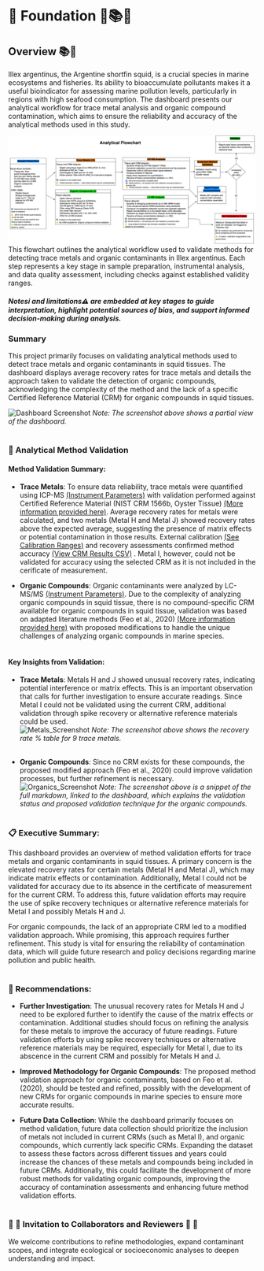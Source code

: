 # 🧱 Foundation 🧱📚🦑

## Overview 📚🦑

Illex argentinus, the Argentine shortfin squid, is a crucial species in marine ecosystems and fisheries. Its ability to bioaccumulate pollutants makes it a useful bioindicator for assessing marine pollution levels, particularly in regions with high seafood consumption. The dashboard presents our analytical workflow for trace metal analysis and organic compound contamination, which aims to ensure the reliability and accuracy of the analytical methods used in this study.<br>

<img src="../docs/Analytical_flowchart.svg" alt="Analytical Workflow">
This flowchart outlines the analytical workflow used to validate methods for detecting trace metals and organic contaminants in Illex argentinus. Each step represents a key stage in sample preparation, instrumental analysis, and data quality assessment, including checks against established validity ranges. 

#### *Notesℹ️ and limitations⚠️ are embedded at key stages to guide interpretation, highlight potential sources of bias, and support informed decision-making during analysis.*

### Summary
This project primarily focuses on validating analytical methods used to detect trace metals and organic contaminants in squid tissues. The dashboard displays average recovery rates for trace metals and details the approach taken to validate the detection of organic compounds, acknowledging the complexity of the method and the lack of a specific Certified Reference Material (CRM) for organic compounds in squid tissues. 

![Dashboard Screenshot](https://drive.google.com/uc?export=view&id=1PD2BbKdcjNXCILbI2lW43rVXJX92xunH)
*Note: The screenshot above shows a partial view of the dashboard.*
<br><br>


### 🧪 Analytical Method Validation<br>


####  Method Validation Summary:

- **Trace Metals**: To ensure data reliability, trace metals were quantified using ICP-MS [(Instrument Parameters)](Methodology/Metals/Instrumnt_Param.pdf) with validation performed against Certified Reference Material (NIST CRM 1566b, Oyster Tissue) [(More information provided here)](https://tsapps.nist.gov/srmext/certificates/1566b.pdf). Average recovery rates for metals were calculated, and two metals (Metal H and Metal J) showed recovery rates above the expected average, suggesting the presence of matrix effects or potential contamination in those results. External calibration [(See Calibration Ranges)](Methodology/Metals/Calib_Stand_Rangs.png) and recovery assessments confirmed method accuracy [(View CRM Results CSV)](https://github.com/Euchie23/SquidStack/blob/main/docs/Metals/recovery_rate.csv)  . Metal I, however, could not be validated for accuracy using the selected CRM as it is not included in the cerificate of measurement.<br>

- **Organic Compounds**: Organic contaminants were analyzed by LC-MS/MS [(Instrument Parameters)](Methodology/Organics/Instrumnt_Params.pdf). Due to the complexity of analyzing organic compounds in squid tissue, there is no compound-specific CRM available for organic compounds in squid tissue, validation was based on adapted literature methods (Feo et al., 2020) [(More information provided here)](Methodology/Organics/Anlyt_Method_Valid_Organics.md) with proposed modifications to handle the unique challenges of analyzing organic compounds in marine species.<br><br>


#### Key Insights from Validation:
- **Trace Metals**: Metals H and J showed unusual recovery rates, indicating potential interference or matrix effects. This is an important observation that calls for further investigation to ensure accurate readings. Since Metal I could not be validated using the current CRM, additional validation through spike recovery or alternative reference materials could be used. <br>
  ![Metals_Screenshot](https://drive.google.com/uc?export=view&id=1lm4IUYNWdwMEkOOJQAaUIYPSUNJRmfzI)
  *Note: The screenshot above shows the recovery rate % table for 9 trace metals.* <br><br>
  
- **Organic Compounds**: Since no CRM exists for these compounds, the proposed modified approach (Feo et al., 2020) could improve validation processes, but further refinement is necessary.<br>
 ![Organics_Screenshot](https://drive.google.com/uc?export=view&id=1-1Lcn3j4kFZKxzO1R5HT6lU6Ir_MxhIR)
*Note: The screenshot above is a snippet of the full markdown, linked to the dashboard, which explains the validation status and proposed validation technique for the organic compounds.*
<br><br>

### 📋 Executive Summary:
This dashboard provides an overview of method validation efforts for trace metals and organic contaminants in squid tissues. A primary concern is the elevated recovery rates for certain metals (Metal H and Metal J), which may indicate matrix effects or contamination. Additionally, Metal I could not be validated for accuracy due to its absence in the certificate of measurement for the current CRM. To address this, future validation efforts may require the use of spike recovery techniques or alternative reference materials for Metal I and possibly Metals H and J.

For organic compounds, the lack of an appropriate CRM led to a modified validation approach. While promising, this approach requires further refinement. This study is vital for ensuring the reliability of contamination data, which will guide future research and policy decisions regarding marine pollution and public health.<br><br>

### 📝 Recommendations:

- **Further Investigation**: The unusual recovery rates for Metals H and J need to be explored further to identify the cause of the matrix effects or contamination. Additional studies should focus on refining the analysis for these metals to improve the accuracy of future readings. Future validation efforts by using spike recovery techniques or alternative reference materials may be required, especially for Metal I, due to its abscence in the current CRM and possibly for Metals H and J.

- **Improved Methodology for Organic Compounds**: The proposed method validation approach for organic contaminants, based on Feo et al. (2020), should be tested and refined, possibly with the development of new CRMs for organic compounds in marine species to ensure more accurate results.

- **Future Data Collection**: While the dashboard primarily focuses on method validation, future data collection should prioritize the inclusion of metals not included in current CRMs (such as Metal I), and organic compounds, which currently lack specific CRMs. Expanding the dataset to assess these factors across different tissues and years could increase the chances of these metals and compounds being included in future CRMs. Additionally, this could facilitate the development of more robust methods for validating organic compounds, improving the accuracy of contamination assessments and enhancing future method validation efforts.<br><br>


### 🤝 💬 Invitation to Collaborators and Reviewers 💬 🤝

We welcome contributions to refine methodologies, expand contaminant scopes, and integrate ecological or socioeconomic analyses to deepen understanding and impact.
